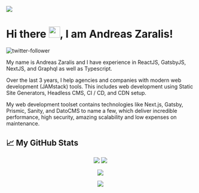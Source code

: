 [![](https://i.ibb.co/FVP8x0L/Group.png)](https://www.decadentipsum.me)

# Hi there <img src="https://raw.githubusercontent.com/MartinHeinz/MartinHeinz/master/wave.gif" width="30px">, I am Andreas Zaralis!

![twitter-follower](https://img.shields.io/twitter/follow/DecadentIpsum?style=social)

My name is Andreas Zaralis and I have experience in ReactJS, GatsbyJS, NextJS, and Graphql as well as Typescript. 

Over the last 3 years, I help agencies and companies with modern web development (JAMstack) tools. This includes web development using Static Site Generators, Headless CMS, CI / CD, and CDN setup.

My web development toolset contains technologies like Next.js, Gatsby, Prismic, Sanity, and DatoCMS to name a few, which deliver incredible performance, high security, amazing scalability and low expenses on maintenance.

## &#x1f4c8; My GitHub Stats

<p align = "center">
  <img  src = "https://github-readme-stats.vercel.app/api?username=DecadentIpsum&show_icons=true&theme=radical&line_height=27">
  <img src = "https://github-readme-stats.vercel.app/api/top-langs/?username=DecadentIpsum&hide=html,css,java,shaderlab,kotlin,hlsl&theme=radical">
</p>

<p align = "center">
 <img  src="https://github-readme-streak-stats.herokuapp.com/?user=DecadentIpsum&show_icons=true&locale=en&layout=compact&theme=radical&line_height=0" />
</p> 

<p align = "center">
 <img src="https://activity-graph.herokuapp.com/graph?username=DecadentIpsum&theme=redical">
</p> 

